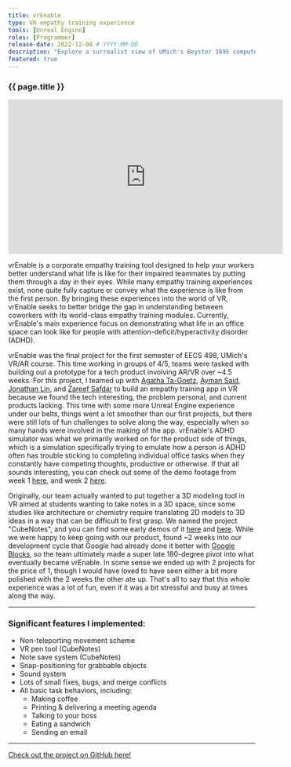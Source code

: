 ```yaml
---
title: vrEnable
type: VR empathy training experience
tools: [Unreal Engine]
roles: [Programmer]
release-date: 2022-12-08 # YYYY-MM-DD
description: "Explore a surrealist view of UMich's Beyster 1695 computer lab in the world of VR! Be sure to speak with the locals, print an apple or two, and maybe even go play a round of beer pong in the back."
featured: true
---
```


### {{ page.title }}

<div style="text-align: center; padding: 0; border: 0; margin: 0;">
  <iframe width="560" height="315" src="https://www.youtube.com/embed/6V7gGVrtpxc" title="VREnable Trailer" frameborder="0" allow="accelerometer; autoplay = false; clipboard-write; encrypted-media; gyroscope; picture-in-picture" allowfullscreen></iframe>
</div>

<!--
<h1>
  <p style="text-align: center;">
      <a href="https://megalodon-oleander-nnd9.squarespace.com/">Check out the project website here!</a>
  </p>
</h1>
<h3>
  <p style="text-align: center;">
      (password: vrenable)
  </p>
</h3>
-->

vrEnable is a corporate empathy training tool designed to help your workers better understand what life is like for their impaired teammates by putting them through a day in their eyes. While many empathy training experiences exist, none quite fully capture or convey what the experience is like from the first person. By bringing these experiences into the world of VR, vrEnable seeks to better bridge the gap in understanding between coworkers with its world-class empathy training modules. Currently, vrEnable's main experience focus on demonstrating what life in an office space can look like for people with attention-deficit/hyperactivity disorder (ADHD).

vrEnable was the final project for the first semester of EECS 498, UMich's VR/AR course. This time working in groups of 4/5, teams were tasked with building out a prototype for a tech product involving AR/VR over ~4.5 weeks. For this project, I teamed up with [Agatha Ta-Goetz](https://github.com/agathata), [Ayman Said](https://github.com/flaymien), [Jonathan Lin](https://github.com/linjonathan2001), and [Zareef Safdar](https://github.com/safdarzareef) to build an empathy training app in VR because we found the tech interesting, the problem personal, and current products lacking. This time with some more Unreal Engine experience under our belts, things went a lot smoother than our first projects, but there were still lots of fun challenges to solve along the way, especially when so many hands were involved in the making of the app. vrEnable's ADHD simulator was what we primarily worked on for the product side of things, which is a simulation specifically trying to emulate how a person is ADHD often has trouble sticking to completing individual office tasks when they constantly have competing thoughts, productive or otherwise. If that all sounds interesting, you can check out some of the demo footage from week 1 [here](https://youtu.be/x3cbPt-XDeo), and week 2 [here](https://youtu.be/G676XEbt8-s).

Originally, our team actually wanted to put together a 3D modeling tool in VR aimed at students wanting to take notes in a 3D space, since some studies like architecture or chemistry require translating 2D models to 3D ideas in a way that can be difficult to first grasp. We named the project "CubeNotes", and you can find some early demos of it [here](https://youtu.be/hVo4zZZo3bs) and [here](https://youtu.be/SVOyyp76yc4). While we were happy to keep going with our product, found ~2 weeks into our development cycle that Google had already done it better with [Google Blocks](https://arvr.google.com/blocks/), so the team ultimately made a super late 180-degree pivot into what eventually became vrEnable. In some sense we ended up with 2 projects for the price of 1, though I would have loved to have seen either a bit more polished with the 2 weeks the other ate up. That's all to say that this whole experience was a lot of fun, even if it was a bit stressful and busy at times along the way.

---

### Significant features I implemented:
* Non-teleporting movement scheme
* VR pen tool (CubeNotes)
* Note save system (CubeNotes)
* Snap-positioning for grabbable objects
* Sound system
* Lots of small fixes, bugs, and merge conflicts
* All basic task behaviors, including:
  * Making coffee
  * Printing & delivering a meeting agenda
  * Talking to your boss
  * Eating a sandwich
  * Sending an email

---

[Check out the project on GitHub here!](https://github.com/rjmarzec/vrEnable)
